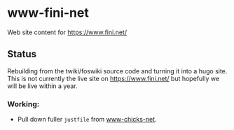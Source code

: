 # www-fini-net

Web site content for https://www.fini.net/

## Status

Rebuilding from the twiki/foswiki source code and turning it into a hugo site.
This is not currently the live site on https://www.fini.net/
but hopefully we will be live within a year.

### Working:

* Pull down fuller `justfile` from [www-chicks-net](https://github.com/chicks-net/www-chicks-net).
